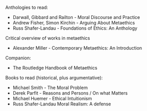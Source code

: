 Anthologies to read:
- Darwall, Gibbard and Railton - Moral Discourse and Practice
- Andrew Fisher, Simon Kirchin - Arguing About Metaethics
- Russ Shafer-Landau - Foundations of Ethics: An Anthology

Critical overview of works in metaethics
- Alexander Miller - Contemporary Metaethics: An Introduction

Companion:
- The Routledge Handbook of Metaethics

Books to read (historical, plus argumentative):
- Michael Smith - The Moral Problem
- Derek Parfit - Reasons and Persons / On what Matters
- Michael Huemer - Ethical Intuitionism
- Russ Shafer-Landau Moral Realism: A defense